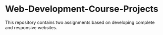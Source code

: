 # Web-Development-Course-Projects

This repository contains two assignments based on developing complete and responsive websites.
